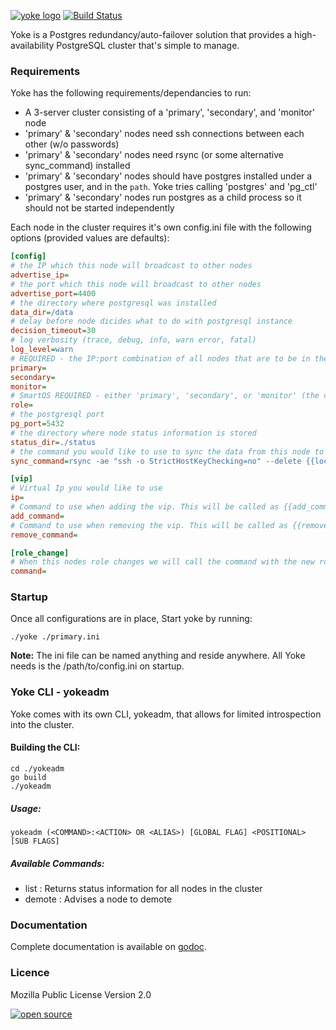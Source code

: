 [![yoke logo](http://nano-assets.gopagoda.io/readme-headers/yoke.png)](http://nanobox.io/open-source#yoke)
 [![Build Status](https://travis-ci.org/nanopack/yoke.svg)](https://travis-ci.org/nanopack/yoke)

Yoke is a Postgres redundancy/auto-failover solution that provides a high-availability PostgreSQL cluster that's simple to manage.


### Requirements

Yoke has the following requirements/dependancies to run:

- A 3-server cluster consisting of a 'primary', 'secondary', and 'monitor' node
- 'primary' & 'secondary' nodes need ssh connections between each other (w/o passwords)
- 'primary' & 'secondary' nodes need rsync (or some alternative sync_command) installed
- 'primary' & 'secondary' nodes should have postgres installed under a postgres user, and in the `path`. Yoke tries calling 'postgres' and 'pg_ctl'
- 'primary' & 'secondary' nodes run postgres as a child process so it should not be started independently

Each node in the cluster requires it's own config.ini file with the following options (provided values are defaults):

```ini
[config]
# the IP which this node will broadcast to other nodes
advertise_ip=
# the port which this node will broadcast to other nodes
advertise_port=4400
# the directory where postgresql was installed
data_dir=/data
# delay before node dicides what to do with postgresql instance
decision_timeout=30
# log verbosity (trace, debug, info, warn error, fatal)
log_level=warn
# REQUIRED - the IP:port combination of all nodes that are to be in the cluster (e.g. 'role=m.y.i.p:4400')
primary=
secondary=
monitor=
# SmartOS REQUIRED - either 'primary', 'secondary', or 'monitor' (the cluster needs exactly one of each)
role=
# the postgresql port
pg_port=5432
# the directory where node status information is stored
status_dir=./status
# the command you would like to use to sync the data from this node to the other when this node is master
sync_command=rsync -ae "ssh -o StrictHostKeyChecking=no" --delete {{local_dir}} {{slave_ip}}:{{slave_dir}}

[vip]
# Virtual Ip you would like to use
ip=
# Command to use when adding the vip. This will be called as {{add_command}} {{vip}}
add_command=
# Command to use when removing the vip. This will be called as {{remove_command}} {{vip}}
remove_command=

[role_change]
# When this nodes role changes we will call the command with the new role as its arguement '{{command}} {{(master|slave|single}))'
command=
```


### Startup
Once all configurations are in place, Start yoke by running:

```
./yoke ./primary.ini
```

**Note:** The ini file can be named anything and reside anywhere. All Yoke needs is the /path/to/config.ini on startup.


### Yoke CLI - yokeadm

Yoke comes with its own CLI, yokeadm, that allows for limited introspection into the cluster.

#### Building the CLI:

```
cd ./yokeadm
go build
./yokeadm
```

##### Usage:

```
yokeadm (<COMMAND>:<ACTION> OR <ALIAS>) [GLOBAL FLAG] <POSITIONAL> [SUB FLAGS]
```

##### Available Commands:

- list   : Returns status information for all nodes in the cluster
- demote : Advises a node to demote

### Documentation

Complete documentation is available on [godoc](http://godoc.org/github.com/nanopack/yoke).


### Licence

Mozilla Public License Version 2.0

[![open source](http://nano-assets.gopagoda.io/open-src/nanobox-open-src.png)](http://nanobox.io/open-source)
